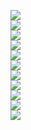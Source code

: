 ![](media/20221128022248.png)  
![](media/20221128031747.png)  
![](media/20221128032759.png)  
![](media/20221128033332.png)  
![](media/20221128033908.png)  
![](media/20221128140826.png)  
![](media/20221128141932.png)  
![](media/20221128143532.png)  
![](media/20221128144317.png)  
![](media/20221128144717.png)  
![](media/20221128145213.png)  